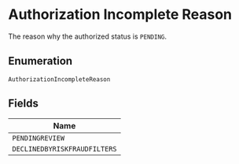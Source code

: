 
# Authorization Incomplete Reason

The reason why the authorized status is `PENDING`.

## Enumeration

`AuthorizationIncompleteReason`

## Fields

| Name |
|  --- |
| `PENDINGREVIEW` |
| `DECLINEDBYRISKFRAUDFILTERS` |

